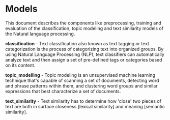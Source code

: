 # Models
This document describes the components like preprocessing, training and evaluation of the classification, topic modeling and text similarity models of the Natural language processing.

**classification** - Text classification also known as text tagging or text categorization is the process of categorizing text into organized groups. By using Natural Language Processing (NLP), text classifiers can automatically analyze text and then assign a set of pre-defined tags or categories based on its content.

**topic_modelling** - Topic modeling is an unsupervised machine learning technique that's capable of scanning a set of documents, detecting word and phrase patterns within them, and clustering word groups and similar expressions that best characterize a set of documents.

**text_similarity** - Text similarity has to determine how 'close' two pieces of text are both in surface closeness [lexical similarity] and meaning [semantic similarity]. 
